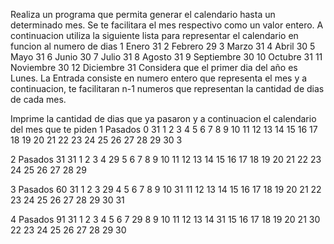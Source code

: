 Realiza un programa que permita generar el calendario hasta un determinado mes.
Se te facilitara el mes respectivo como un valor entero.
A continuacion utiliza la siguiente lista para representar el calendario en funcion al numero de dias
1  Enero        31
2  Febrero      29
3  Marzo        31
4  Abril        30
5  Mayo         31
6  Junio        30
7  Julio        31
8  Agosto       31
9  Septiembre   30
10 Octubre      31
11 Noviembre    30
12 Diciembre    31
Considera que el primer dia del año es Lunes.
La Entrada consiste en numero entero que representa el mes y a continuacion,  te facilitaran n-1 numeros que representan la cantidad de dias de cada mes.

Imprime la cantidad de dias que ya pasaron y a continuacion el calendario del mes que te piden
1				Pasados 0
31				 1  2  3  4  5  6  7
                 8  9 10 11 12 13 14
                15 16 17 18 19 20 21
                22 23 24 25 26 27 28
                29 30 3


2				Pasados 31
31                        1  2  3  4
29               5  6  7  8  9 10 11
                12 13 14 15 16 17 18
                19 20 21 22 23 24 25
                26 27 28 29


3				Pasados 60
31				             1  2  3
29				 4  5  6  7  8  9 10
31              11 12 13 14 15 16 17
                18 19 20 21 22 23 24
                25 26 27 28 29 30 31

4				Pasados 91
31				 1  2  3  4  5  6  7
29				 8  9 10 11 12 13 14
31              15 16 17 18 19 20 21
30              22 23 24 25 26 27 28
                29 30